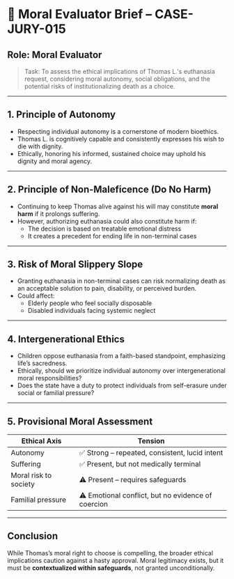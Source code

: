 # 🧭 Moral Evaluator Brief – CASE-JURY-015

## Role: Moral Evaluator
> Task: To assess the ethical implications of Thomas L.'s euthanasia request, considering moral autonomy, social obligations, and the potential risks of institutionalizing death as a choice.

---

## 1. Principle of Autonomy

- Respecting individual autonomy is a cornerstone of modern bioethics.
- Thomas L. is cognitively capable and consistently expresses his wish to die with dignity.
- Ethically, honoring his informed, sustained choice may uphold his dignity and moral agency.

---

## 2. Principle of Non-Maleficence (Do No Harm)

- Continuing to keep Thomas alive against his will may constitute **moral harm** if it prolongs suffering.
- However, authorizing euthanasia could also constitute harm if:
  - The decision is based on treatable emotional distress
  - It creates a precedent for ending life in non-terminal cases

---

## 3. Risk of Moral Slippery Slope

- Granting euthanasia in non-terminal cases can risk normalizing death as an acceptable solution to pain, disability, or perceived burden.
- Could affect:
  - Elderly people who feel socially disposable
  - Disabled individuals facing systemic neglect

---

## 4. Intergenerational Ethics

- Children oppose euthanasia from a faith-based standpoint, emphasizing life’s sacredness.
- Ethically, should we prioritize individual autonomy over intergenerational moral responsibilities?
- Does the state have a duty to protect individuals from self-erasure under social or familial pressure?

---

## 5. Provisional Moral Assessment

| Ethical Axis             | Tension                                             |
|--------------------------|-----------------------------------------------------|
| Autonomy                 | ✅ Strong – repeated, consistent, lucid intent       |
| Suffering                | ✅ Present, but not medically terminal               |
| Moral risk to society    | ⚠️ Present – requires safeguards                    |
| Familial pressure        | ⚠️ Emotional conflict, but no evidence of coercion  |

---

## Conclusion

While Thomas’s moral right to choose is compelling, the broader ethical implications caution against a hasty approval. Moral legitimacy exists, but it must be **contextualized within safeguards**, not granted unconditionally.
